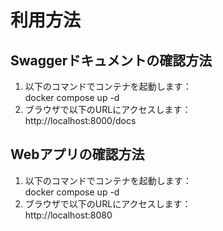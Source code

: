 # 利用方法
## Swaggerドキュメントの確認方法
1. 以下のコマンドでコンテナを起動します：<br>
docker compose up -d
2. ブラウザで以下のURLにアクセスします：<br>
http://localhost:8000/docs

## Webアプリの確認方法
1. 以下のコマンドでコンテナを起動します：<br>
docker compose up -d
2. ブラウザで以下のURLにアクセスします：<br>
http://localhost:8080
